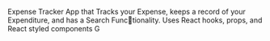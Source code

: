 Expense Tracker App
that Tracks your Expense, keeps a record of
your Expenditure, and has a Search Functionality. Uses React hooks, props, and React
styled components G

